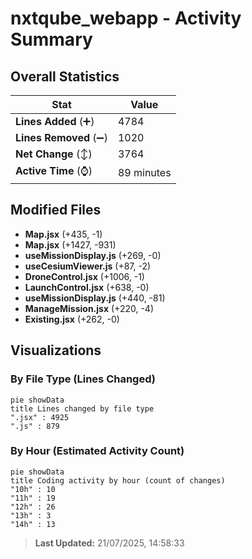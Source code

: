 # nxtqube_webapp - Activity Summary 

## Overall Statistics

| Stat                   | Value                                                             |
| ---------------------- | ----------------------------------------------------------------- |
| **Lines Added** (➕)   | 4784                                          |
| **Lines Removed** (➖) | 1020                                        |
| **Net Change** (↕)    | 3764                |
| **Active Time** (⌚)   | 89 minutes |


## Modified Files
- **Map.jsx** (+435, -1)
- **Map.jsx** (+1427, -931)
- **useMissionDisplay.js** (+269, -0)
- **useCesiumViewer.js** (+87, -2)
- **DroneControl.jsx** (+1006, -1)
- **LaunchControl.jsx** (+638, -0)
- **useMissionDisplay.js** (+440, -81)
- **ManageMission.jsx** (+220, -4)
- **Existing.jsx** (+262, -0)

## Visualizations

### By File Type (Lines Changed)

```mermaid
pie showData
title Lines changed by file type
".jsx" : 4925
".js" : 879
```

### By Hour (Estimated Activity Count)

```mermaid
pie showData
title Coding activity by hour (count of changes)
"10h" : 10
"11h" : 19
"12h" : 26
"13h" : 3
"14h" : 13
```


> **Last Updated:** 21/07/2025, 14:58:33